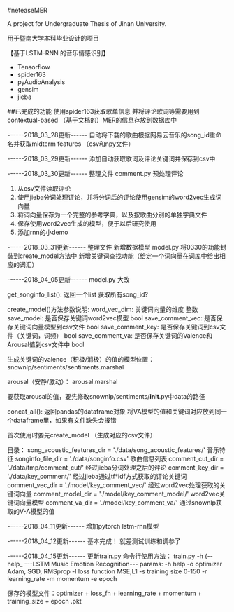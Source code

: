 #neteaseMER

A project for Undergraduate Thesis of Jinan University.

用于暨南大学本科毕业设计的项目

【基于LSTM-RNN 的音乐情感识别】

- Tensorflow
- spider163
- pyAudioAnalysis
- gensim
- jieba

##已完成的功能
使用spider163获取歌单信息 并将评论歌词等需要用到contextual-based （基于文档的）MER的信息存放到数据库中

------2018_03_28更新------
自动将下载的歌曲根据网易云音乐的song_id重命名并获取midterm features （csv和npy文件）

------2018_03_29更新------
添加自动获取歌词及评论关键词并保存到csv中

------2018_03_30更新------
整理文件
comment.py 预处理评论
1. 从csv文件读取评论
2. 使用jieba分词处理评论，并将分词后的评论使用gensim的word2vec生成词向量
3. 将词向量保存为一个完整的参考字典，以及按歌曲分别的单独字典文件
4. 保存使用word2vec生成的模型，便于以后研究使用
5. 添加rnn的小demo

------2018_03_31更新------
整理文件
新增数据模型
model.py
将0330的功能封装到create_model方法中
新增关键词查找功能（给定一个词向量在词库中给出相应的词汇）

------2018_04_05更新------
model.py 大改

get_songinfo_list(): 返回一个list
获取所有song_id?

create_model()方法参数说明:
word_vec_dim: 关键词向量的维度 整数
save_model: 是否保存关键词word2vec模型 bool
save_comment_vec: 是否保存关键词向量模型到csv文件 bool
save_comment_key: 是否保存关键词到csv文件（关键词，词频） bool
save_comment_va: 是否保存关键词的Valence和Arousal值到csv文件中 bool

生成关键词的valence（积极/消极）的值的模型位置：
snownlp/sentiments/sentiments.marshal

arousal（安静/激动）：
arousal.marshal

要获取arousal的值，要先修改snownlp/sentiments/__init__.py中data的路径

concat_all(): 返回pandas的dataframe对象
将VA模型的值和关键词对应放到同一个dataframe里，如果有文件缺失会报错

首次使用时要先create_model （生成对应的csv文件）

目录：
song_acoustic_features_dir = './data/song_acoustic_features/' 音乐特征
songinfo_file_dir = './data/songinfo.csv' 歌曲信息列表
comment_cut_dir = './data/tmp/comment_cut/' 经过jieba分词处理之后的评论
comment_key_dir = './data/key_comment/' 经过jieba通过tf*idf方式获取的评论关键词
comment_vec_dir = './model/key_comment_vec/' 经过word2vec处理获取的关键词向量
comment_model_dir = './model/key_comment_model/' word2vec关键词向量模型
comment_va_dir = './model/key_comment_va/' 通过snownlp获取的V-A模型的值

------2018_04_11更新------
增加pytorch lstm-rnn模型

------2018_04_12更新------
基本完成！ 就差测试训练和调参了

------2018_04_15更新------
更新train.py
命令行使用方法： train.py -h (--help_
---LSTM Music Emotion Recognition---
params:
-h	help
-o	optimizer	Adam, SGD, RMSprop
-l	loss function	MSE,L1
-s	training size	0-150
-r	learning_rate
-m	momentum
-e	epoch

保存的模型文件：optimizer + loss_fn + learning_rate + momentum + training_size + epoch .pkt